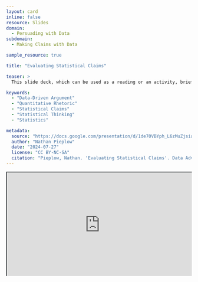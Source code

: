```yaml
---
layout: card
inline: false
resource: Slides
domain:
  - Persuading with Data
subdomain:
  - Making Claims with Data

sample_resource: true

title: "Evaluating Statistical Claims"

teaser: >
  This slide deck, which can be used as a reading or an activity, briefly introduces nine questions to ask when evaluating the validity of a statistical claim. It then provides a series of statistical claims for students to evaluate and ends by asking students to apply this same type of evaluation to a statistical claim from their own project.

keywords:
  - "Data-Driven Argument"
  - "Quantitative Rhetoric"
  - "Statistical Claims"
  - "Statistical Thinking"
  - "Statistics"

metadata:
  source: "https://docs.google.com/presentation/d/1de70VBYph_L6zMuZjsiad3KnMozWVpMh/edit?usp=sharing&ouid=116941745404208628216&rtpof=true&sd=true"
  author: "Nathan Pieplow"
  date: "2024-07-27"
  license: "CC BY-NC-SA"
  citation: "Pieplow, Nathan. 'Evaluating Statistical Claims'. Data Advocacy 4 All, University of Colorado. 27 July 2024"
---
```


<div style="position: relative; padding-bottom: 56.25%; height: 0; overflow: hidden;"><iframe src="https://docs.google.com/presentation/d/1de70VBYph_L6zMuZjsiad3KnMozWVpMh/edit?usp=sharing&ouid=116941745404208628216&rtpof=true&sd=true" width="100%" title="Evaluating Statistical Claims" style="border:2px #323639 solid; position: absolute; top: 0; left: 0; right: 0; bottom: 0; height: 100%; max-width: 100%;"></iframe></div>
